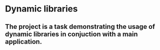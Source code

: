 # Dynamic libraries

## The project is a task demonstrating the usage of dynamic libraries in conjuction with a main application.
